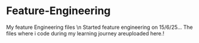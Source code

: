 # Feature-Engineering
My feature Engineering files \n
Started feature engineering on 15/6/25... The files where i code during my learning journey areuploaded here.!
